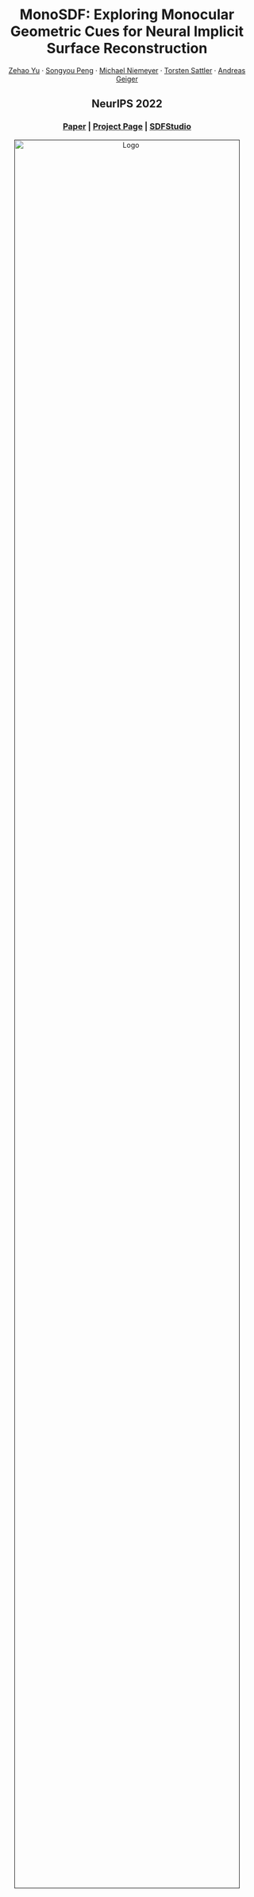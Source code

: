 <p align="center">

  <h1 align="center">MonoSDF: Exploring Monocular Geometric Cues for Neural Implicit Surface Reconstruction</h1>
  <p align="center">
    <a href="https://niujinshuchong.github.io/">Zehao Yu</a>
    ·
    <a href="https://pengsongyou.github.io/">Songyou Peng</a>
    ·
    <a href="https://m-niemeyer.github.io/">Michael Niemeyer</a>
    ·
    <a href="https://tsattler.github.io/">Torsten Sattler</a>
    ·
    <a href="http://www.cvlibs.net/">Andreas Geiger</a>

  </p>
  <h2 align="center">NeurIPS 2022</h2>
  <h3 align="center"><a href="https://arxiv.org/abs/2206.00665">Paper</a> | <a href="https://niujinshuchong.github.io/monosdf/">Project Page</a> | <a href="https://autonomousvision.github.io/sdfstudio/">SDFStudio</a> </h3>
  <div align="center"></div>
</p>

<p align="center">
  <a href="">
    <img src="./media/teaser.gif" alt="Logo" width="95%">
  </a>
</p>

<p align="center">
We demonstrate that state-of-the-art depth and normal cues extracted from monocular images are complementary to reconstruction cues and hence significantly improve the performance of implicit surface reconstruction methods. 
</p>
<br>

# Rui

pytorch=1.8.0

Distributed training: 

``` bash
CUDA_VISIBLE_DEVICES=0 WORLD_SIZE=1 python -m torch.distributed.launch --nproc_per_node 1 --nnodes=1 --node_rank=0 --master_port 47769  ...
```

## data preparation
### [1/2] dump from OpenRooms_RAW_loader

``` bash
(or-py310) ruizhu@ubuntu:~/Documents/Projects/OpenRooms_RAW_loader$ python convert_mitsubaScene3D_to_monosdf.py 
(or-py310) ruizhu@ubuntu:~/Documents/Projects/OpenRooms_RAW_loader$ python convert_openroomsScene3D_to_monosdf.py 
```

### [2/2] extract estimated geometry from omnidata
`` use newest torch and omnidata installation (conda env: monosdf-py38); otherwise fails``

`NEW: batch extract:'

``` bash
(monosdf-py38) ruizhu@ubuntu:~/Documents/Projects/monosdf/preprocess$ python batch_extract.py --gpu_ids 0 1 2 4 5 6 7 --gpu_total 7
```

`extract for single scene:'

``` bash
(monosdf-py38)
conda install pytorch==1.12.1 torchvision==0.13.1 torchaudio==0.12.1 cudatoolkit=11.3 -c pytorch
```

Set {TASK} to depth, normal in 2 runs

``` bash
(monosdf-py38) ruizhu@ubuntu:~/Documents/Projects/monosdf/preprocess$ python extract_monocular_cues.py --task {TASK} --img_path ../data/kitchen/trainval/image --output_path ../data/kitchen/trainval --omnidata_path /home/ruizhu/Documents/Projects/omnidata/omnidata_tools/torch --pretrained_models /home/ruizhu/Documents/Projects/omnidata/omnidata_tools/torch/pretrained_models/

(monosdf-py38) ruizhu@ubuntu:~/Documents/Projects/monosdf/preprocess$ python extract_monocular_cues.py --task {TASK} --img_path ../data/public_re_3_v3pose_2048-main_xml-scene0008_00_morerescaledSDR/scan1/image --output_path ../data/public_re_3_v3pose_2048-main_xml-scene0008_00_morerescaledSDR/scan1 --omnidata_path /home/ruizhu/Documents/Projects/omnidata/omnidata_tools/torch --pretrained_models /home/ruizhu/Documents/Projects/omnidata/omnidata_tools/torch/pretrained_models/

```

## [scannet]

``` bash
(py38) ruizhu@ubuntu:~/Documents/Projects/monosdf/code$ 

conda activate py38

python training/exp_runner.py --conf confs/scannet_mlp.conf --scan_id scan1

python evaluation/eval.py --conf confs/scannet_mlp.conf --scan_id scan1 --resolution 512 --eval_rendering --evals_folder ../pretrained_results --checkpoint ../pretrained_models/scannet_mlp/scan1.pth
```

## [kitchen-train]

scans:
- 'scan1': train split; 202 frames
- 'scan2': val split; 10 frames
- 'trainval': train+val split; 212 frames

**(GT geometry; PNG input)**

``` bash
python training/exp_runner.py --conf confs/kitchen_trainval_mlp.conf --scan_id trainval

python evaluation/eval.py --conf confs/kitchen_mlp.conf --scan_id trainval --resolution 512 --eval_rendering --evals_folder ../eval_results/kitchen_train_png_gt --checkpoint ../exps/kitchen_gt_train_mlp_1/2023_01_18_00_01_24/checkpoints/ModelParameters/latest.pth
```

**(GT geometry; HDR input)**

``` bash
python training/exp_runner.py --conf confs/kitchen_hdr_gt_mlp.conf --scan_id trainval

python evaluation/eval.py --conf confs/kitchen_hdr_gt_mlp.conf --scan_id trainval --resolution 512 --eval_rendering --evals_folder ../eval_results/kitchen_train_HDR_GT --checkpoint ../exps/kitchen_HDR_GT_train_mlp_1/2023_01_18_22_58_00/checkpoints/ModelParameters/latest.pth
```

**(EST geometry; HDR input)**

``` bash
python training/exp_runner.py --conf confs/kitchen_hdr_est_mlp.conf --scan_id trainval
python training/exp_runner.py --conf confs/kitchen_hdr_est_mlp.conf --scan_id trainval --expname _gamma2_L2loss
[+] python training/exp_runner.py --conf confs/kitchen_hdr_est_mlp.conf --scan_id trainval --expname _gamma2_L2loss_4xreg_lr1e-4_decay25
[+] python training/exp_runner.py --conf confs/kitchen_hdr_est_grids.conf --scan_id trainval --expname _gamma2
[++] python training/exp_runner.py --conf confs/kitchen_hdr_est_grids.conf --scan_id trainval --expname _gamma2_randomPixel_L2loss_4xreg_lr5e-4_decay25
[++] python training/exp_runner.py --conf confs/kitchen_hdr_est_mlp.conf --scan_id trainval --expname _gamma2_randomPixel_L2loss_4xreg_lr5e-4_decay25

python evaluation/eval.py --conf confs/kitchen_hdr_est_mlp.conf --scan_id trainval --resolution 512 --eval_rendering --evals_folder ../eval_results/kitchen_train_HDR_EST --checkpoint ../exps/kitchen_HDR_EST_train_mlp_1/2023_01_18_22_10_44/checkpoints/ModelParameters/latest.pth
```

### other options
- **gamma in rgb loss**: ``loss{if_gamma_loss = True``

## [openrooms]

**(GT geometry; PNG input)**

``` bash
python training/exp_runner.py --conf confs/openrooms_mlp.conf --scan_id scan1

python evaluation/eval.py --conf confs/openrooms_mlp.conf --scan_id scan1 --resolution 512 --eval_rendering --evals_folder ../eval_results/openrooms_png_gt --checkpoint ../exps/public_re_3_v3pose_2048-main_xml-scene0008_00_more_gt_train_mlp_1/2023_01_18_01_30_24/checkpoints/ModelParameters/latest.pth
```

**(GT geometry; HDR input)**

Config:

``model -> rendering_network -> if_hdr = True``
``dataset -> if_hdr = True``

``` bash
python training/exp_runner.py --conf confs/openrooms_hdr_gt_mlp.conf --scan_id scan1

python evaluation/eval.py --conf confs/openrooms_hdr_gt_mlp.conf --scan_id scan1 --resolution 512 --eval_rendering --evals_folder ../eval_results/openrooms_HDR_GT --checkpoint ../exps/public_re_3_v3pose_2048-main_xml-scene0008_00_more_HDR_GT_train_mlp_1/2023_01_18_21_58_00/checkpoints/ModelParameters/latest.pth
```

**(EST geometry; HDR input)**

``` bash
python training/exp_runner.py --conf confs/openrooms_hdr_est_mlp.conf --scan_id scan1

[+] python training/exp_runner.py --conf confs/openrooms_hdr_est_mlp.conf --scan_id scan1 --expname _gamma2_L2loss_4xreg_lr1e-4_decay25

python evaluation/eval.py --conf confs/openrooms_hdr_est_mlp.conf --scan_id scan1 --resolution 512 --eval_rendering --evals_folder ../eval_results/openrooms_HDR_EST --checkpoint ../exps/public_re_3_v3pose_2048-main_xml-scene0008_00_more_HDR_EST_train_mlp_1/2023_01_18_21_57_14/checkpoints/ModelParameters/latest.pth
```

## EVAL

``` bash
CUDA_VISIBLE_DEVICES=0 python training/exp_runner.py --conf confs/kitchen_hdr_est_grids.conf --scan_id trainval --expname _EVALTRAIN2023_01_23_21_23_38 --resume_folder kitchen_HDR_EST_grids_gamma2_randomPixel_fixedDepthHDR_trainval/2023_01_23_21_23_38 --is_continue --if_overfit_train --cancel_train
```

## cleaning up
### remove exps
- add task names to `clean_up_tasks.txt` (e.g. kitchen_HDR_EST_gridstmpppppp_trainval)
- `python clean_up_tasks.py`
### remove nautilus tasks
- add task names to `clean_up_tasks.txt` (e.g. zz-torch-job-gpu20230125-005454-qzhdp or 20230125-005454)
- `./cluster_control$ python rui_tool.py delete --all`

## TODO
- [] change training to handle rays instead of batchsize=1: change to random batch of rays
- [x] add datetime to taskname from rui_tool; instead of add when launching
- [] better eval commands
- [] override options in cmd
# Update
MonoSDF is integrated to [SDFStudio](https://github.com/autonomousvision/sdfstudio), where monocular depth and normal cues can be applied to [UniSurf](https://github.com/autonomousvision/unisurf/tree/main/model) and [NeuS](https://github.com/Totoro97/NeuS/tree/main/models). Please check it out.

# Setup

## Installation
Clone the repository and create an anaconda environment called monosdf using
```
git clone git@github.com:autonomousvision/monosdf.git
cd monosdf

conda create -y -n monosdf python=3.8
conda activate monosdf

conda install pytorch torchvision cudatoolkit=11.3 -c pytorch
conda install cudatoolkit-dev=11.3 -c conda-forge

pip install -r requirements.txt
```
The hash encoder will be compiled on the fly when running the code.

## Dataset
For downloading the preprocessed data, run the following script. The data for the DTU, Replica, Tanks and Temples is adapted from [VolSDF](https://github.com/lioryariv/volsdf), [Nice-SLAM](https://github.com/cvg/nice-slam), and [Vis-MVSNet](https://github.com/jzhangbs/Vis-MVSNet), respectively.
```
bash scripts/download_dataset.sh
```
# Training

Run the following command to train monosdf:
```
cd ./code
python -m torch.distributed.launch --nproc_per_node 1 --nnodes=1 --node_rank=0 training/exp_runner.py --conf CONFIG  --scan_id SCAN_ID
```
where CONFIG is the config file in `code/confs`, and SCAN_ID is the id of the scene to reconstruct.

We provide example commands for training DTU, ScanNet, and Replica dataset as follows:
```
# DTU scan65
python -m torch.distributed.launch --nproc_per_node 1 --nnodes=1 --node_rank=0 training/exp_runner.py --conf confs/dtu_mlp_3views.conf  --scan_id scan65

# ScanNet scan 1 (scene_0050_00)
python -m torch.distributed.launch --nproc_per_node 1 --nnodes=1 --node_rank=0 training/exp_runner.py --conf confs/scannet_mlp.conf --scan_id scan1

# Replica scan 1 (room0)
python -m torch.distributed.launch --nproc_per_node 1 --nnodes=1 --node_rank=0 training/exp_runner.py --conf confs/replica_mlp.conf --scan_id scan1
```

We created individual config file on Tanks and Temples dataset so you don't need to set the scan_id. Run training on the courtroom scene as:
```
python -m torch.distributed.launch --nproc_per_node 1 --nnodes=1 --node_rank=0 training/exp_runner.py --conf confs/tnt_mlp_1.conf
```

We also generated high resolution monocular cues on the courtroom scene and it's better to train with more gpus. First download the dataset
```
bash scripts/download_highres_TNT.sh
```

Then run training with 8 gpus:
```
CUDA_VISIBLE_DEVICES1,2,3,4,5,6,7,8 python -m torch.distributed.launch --nproc_per_node 8 --nnodes=1 --node_rank=0 training/exp_runner.py --conf confs/tnt_highres_grids_courtroom.conf
```
Of course, you can also train on all other scenes with multi-gpus.

# Evaluations

## DTU
First, download the ground truth DTU point clouds:
```
bash scripts/download_dtu_ground_truth.sh
```
then you can evaluate the quality of extracted meshes (take scan 65 for example):
```
python evaluate_single_scene.py --input_mesh scan65_mesh.ply --scan_id scan65 --output_dir dtu_scan65
```

We also provide script for evaluating all DTU scenes:
```
python evaluate.py
```
Evaluation results will be saved to ```evaluation/DTU.csv``` by default, please check the script for more details.

## Replica
Evaluate on one scene (take scan 1 room0 for example)
```
cd replica_eval
python evaluate_single_scene.py --input_mesh replica_scan1_mesh.ply --scan_id scan1 --output_dir replica_scan1
```

We also provided script for evaluating all Replica scenes:
```
cd replica_eval
python evaluate.py
```
please check the script for more details.

## ScanNet
```
cd scannet_eval
python evaluate.py
```
please check the script for more details.

## Tanks and Temples
You need to submit the reconstruction results to the [official evaluation server](https://www.tanksandtemples.org), please follow their guidance. We also provide an example of our submission [here](https://drive.google.com/file/d/1Cr-UVTaAgDk52qhVd880Dd8uF74CzpcB/view?usp=sharing) for reference.

# Custom dataset
We provide an example of how to train monosdf on custom data (Apartment scene from nice-slam). First, download the dataset and run the script to subsample training images, normalize camera poses, and etc.
```
bash scripts/download_apartment.sh 
cd preprocess
python nice_slam_apartment_to_monosdf.py
```

Then, we can extract monocular depths and normals (please install [omnidata model](https://github.com/EPFL-VILAB/omnidata) before running the command):
```
python extract_monocular_cues.py --task depth --img_path ../data/Apartment/scan1/image --output_path ../data/Apartment/scan1 --omnidata_path YOUR_OMNIDATA_PATH --pretrained_models PRETRAINED_MODELS
python extract_monocular_cues.py --task normal --img_path ../data/Apartment/scan1/image --output_path ../data/Apartment/scan1 --omnidata_path YOUR_OMNIDATA_PATH --pretrained_models PRETRAINED_MODELS
```

Finally, we train monosdf as
```
python -m torch.distributed.launch --nproc_per_node 1 --nnodes=1 --node_rank=0 training/exp_runner.py --conf confs/nice_slam_grids.conf
```

# Pretrained Models
First download the pretrained models with
```
bash scripts/download_pretrained.sh
```
Then you can run inference with (DTU for example)
```
cd code
python evaluation/eval.py --conf confs/dtu_mlp_3views.conf --checkpoint ../pretrained_models/dtu_3views_mlp/scan65.pth --scan_id scan65 --resolution 512 --eval_rendering --evals_folder ../pretrained_results
```

You can also run the following script to extract all the meshes:
```
python scripts/extract_all_meshes_from_pretrained_models.py
```

# High-resolution Cues
Here we privode script to generate high-resolution cues, and training with high-resolution cues. Please refer to our supplementary for more details.

First you need to download the Tanks and Temples dataset from [here](https://drive.google.com/file/d/1YArOJaX9WVLJh4757uE8AEREYkgszrCo/view) and unzip it to ```data/tanksandtemples```. Then you can run the script to create overlapped patches 
```
cd preprocess
python generate_high_res_map.py --mode create_patches
```

and run the Omnidata model to predict monocular cues for each patch 
```
python extract_monocular_cues.py --task depth --img_path ./highres_tmp/scan1/image/ --output_path ./highres_tmp/scan1 --omnidata_path YOUR_OMNIDATA_PATH --pretrained_models PRETRAINED_MODELS
python extract_monocular_cues.py --task depth --img_path ./highres_tmp/scan1/image/ --output_path ./highres_tmp/scan1 --omnidata_path YOUR_OMNIDATA_PATH --pretrained_models PRETRAINED_MODELS
```
This step will take a long time (~2 hours) since there are many patches and the model only use a batch size of 1. 

Then run the script again to merge the output of Omnidata.
```
python generate_high_res_map.py --mode merge_patches
```

Now you can train the model with
```
CUDA_VISIBLE_DEVICES1,2,3,4,5,6,7,8 python -m torch.distributed.launch --nproc_per_node 8 --nnodes=1 --node_rank=0 training/exp_runner.py --conf confs/tnt_highres_grids_courtroom.conf
```

Please note that the script for generating high-resolution cues only works for the Tanks and Temples dataset. You need to adapt it if you want to apply to other dataset.

# Acknowledgements
This project is built upon [VolSDF](https://github.com/lioryariv/volsdf). We use pretrained [Omnidata](https://omnidata.vision) for monocular depth and normal extraction. Cuda implementation of Multi-Resolution hash encoding is based on [torch-ngp](https://github.com/ashawkey/torch-ngp). Evaluation scripts for DTU, Replica, and ScanNet are taken from [DTUeval-python](https://github.com/jzhangbs/DTUeval-python), [Nice-SLAM](https://github.com/cvg/nice-slam) and [manhattan-sdf](https://github.com/zju3dv/manhattan_sdf) respectively. We thank all the authors for their great work and repos. 


# Citation
If you find our code or paper useful, please cite
```bibtex
@article{Yu2022MonoSDF,
  author    = {Yu, Zehao and Peng, Songyou and Niemeyer, Michael and Sattler, Torsten and Geiger, Andreas},
  title     = {MonoSDF: Exploring Monocular Geometric Cues for Neural Implicit Surface Reconstruction},
  journal   = {Advances in Neural Information Processing Systems (NeurIPS)},
  year      = {2022},
}
```
